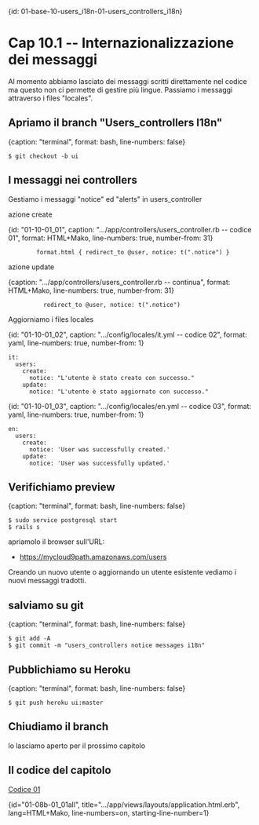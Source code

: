 {id: 01-base-10-users_i18n-01-users_controllers_i18n}
# Cap 10.1 -- Internazionalizzazione dei messaggi

Al momento abbiamo lasciato dei messaggi scritti direttamente nel codice ma questo non ci permette di gestire più lingue. Passiamo i messaggi attraverso i files "locales".




## Apriamo il branch "Users_controllers I18n"

{caption: "terminal", format: bash, line-numbers: false}
```
$ git checkout -b ui
```




## I messaggi nei controllers

Gestiamo i messaggi "notice" ed "alerts" in users_controller

azione create

{id: "01-10-01_01", caption: ".../app/controllers/users_controller.rb -- codice 01", format: HTML+Mako, line-numbers: true, number-from: 31}
```
        format.html { redirect_to @user, notice: t(".notice") }
```

azione update

{caption: ".../app/controllers/users_controller.rb -- continua", format: HTML+Mako, line-numbers: true, number-from: 31}
```
          redirect_to @user, notice: t(".notice")
```


Aggiorniamo i files locales

{id: "01-10-01_02", caption: ".../config/locales/it.yml -- codice 02", format: yaml, line-numbers: true, number-from: 1}
```
it:
  users:
    create:
      notice: "L'utente è stato creato con successo."
    update:
      notice: "L'utente è stato aggiornato con successo."
```

{id: "01-10-01_03", caption: ".../config/locales/en.yml -- codice 03", format: yaml, line-numbers: true, number-from: 1}
```
en:
  users:
    create:
      notice: 'User was successfully created.'
    update:
      notice: 'User was successfully updated.'
```




## Verifichiamo preview

{caption: "terminal", format: bash, line-numbers: false}
```
$ sudo service postgresql start
$ rails s
```

apriamolo il browser sull'URL:

* https://mycloud9path.amazonaws.com/users

Creando un nuovo utente o aggiornando un utente esistente vediamo i nuovi messaggi tradotti.




## salviamo su git

{caption: "terminal", format: bash, line-numbers: false}
```
$ git add -A
$ git commit -m "users_controllers notice messages i18n"
```




## Pubblichiamo su Heroku

{caption: "terminal", format: bash, line-numbers: false}
```
$ git push heroku ui:master
```




## Chiudiamo il branch

lo lasciamo aperto per il prossimo capitolo




## Il codice del capitolo




[Codice 01](#01-08b-01_01)

{id="01-08b-01_01all", title=".../app/views/layouts/application.html.erb", lang=HTML+Mako, line-numbers=on, starting-line-number=1}
```

```

